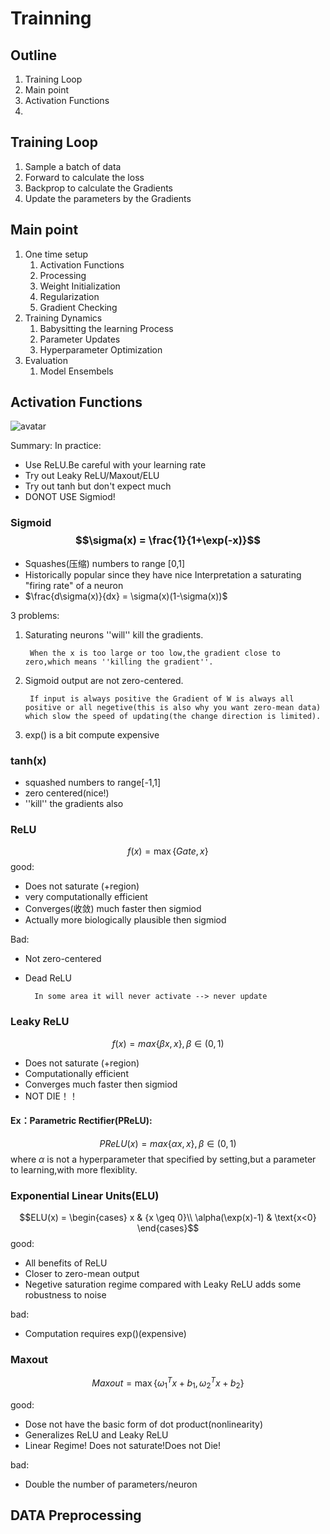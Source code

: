 #  Trainning

## Outline

1. Training Loop
2. Main point
3. Activation Functions
4. 


## Training Loop
1. Sample a batch of data
2. Forward to calculate the loss
3. Backprop to calculate the Gradients
4. Update the parameters by the Gradients

## Main point
1. One time setup
   1. Activation Functions
   2. Processing
   3. Weight Initialization
   4. Regularization
   5. Gradient Checking
2. Training Dynamics
   1. Babysitting the learning Process
   2. Parameter Updates
   3. Hyperparameter Optimization
3. Evaluation
   1. Model Ensembels
   
## Activation Functions

![avatar](./ActivationFunc.png)

Summary:
In practice:
   - Use ReLU.Be careful with your learning rate
   - Try out Leaky ReLU/Maxout/ELU
   - Try out tanh but don't expect much
   - DONOT USE Sigmiod!
###  Sigmoid $$\sigma(x) = \frac{1}{1+\exp(-x)}$$
   - Squashes(压缩) numbers to range [0,1]
   - Historically popular since they have nice Interpretation a saturating "firing rate" of a neuron
   - $\frac{d\sigma(x)}{dx} = \sigma(x)(1-\sigma(x))$

3 problems:
1. Saturating neurons ''will'' kill the gradients.
        
        When the x is too large or too low,the gradient close to zero,which means ''killing the gradient''.

2. Sigmoid output are not zero-centered.
        
        If input is always positive the Gradient of W is always all positive or all negetive(this is also why you want zero-mean data) which slow the speed of updating(the change direction is limited).

3. exp() is a bit compute expensive

### tanh(x)
- squashed numbers to range[-1,1]
- zero centered(nice!)
- ''kill'' the gradients also
  
### ReLU 
$$f(x) = \max\{ Gate, x\}$$
good:
- Does not saturate (+region)
- very computationally efficient
- Converges(收敛) much faster then sigmiod
- Actually more biologically plausible then sigmiod

Bad:
- Not zero-centered
- Dead ReLU
        
        In some area it will never activate --> never update

### Leaky ReLU
$$f(x) = max\{\beta x,x\},\beta\in(0,1)$$
- Does not saturate (+region)
- Computationally efficient
- Converges much faster then sigmiod
- NOT DIE！！

#### Ex：Parametric Rectifier(PReLU):
$$PReLU(x) = max\{\alpha x,x\},\beta\in(0,1)$$
where $\alpha$ is not a hyperparameter that specified by setting,but a parameter to learning,with more flexiblity.

### Exponential Linear Units(ELU)
$$ELU(x) = \begin{cases}
            x & {x \geq 0}\\
            \alpha(\exp(x)-1) & \text{x<0}
            \end{cases}$$
good:            
- All benefits of ReLU
- Closer to zero-mean output
- Negetive saturation regime compared with Leaky ReLU adds some robustness to noise

bad:
- Computation requires exp()(expensive)

### Maxout 
$$Maxout = \max\{\omega^T_1x+b_1,\omega^T_2x+b_2\}$$

good:
- Dose not have the basic form of dot product(nonlinearity)
- Generalizes ReLU and Leaky ReLU
- Linear Regime! Does not saturate!Does not Die!

bad:
- Double the number of parameters/neuron

## DATA Preprocessing
